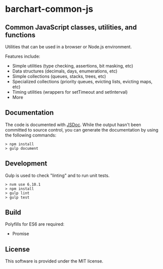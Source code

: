 # barchart-common-js
## Common JavaScript classes, utilities, and functions

Utilities that can be used in a browser or Node.js environment.

Features include:

* Simple utilities (type checking, assertions, bit masking, etc)
* Data structures (decimals, days, enumerations, etc)
* Simple collections (queues, stacks, trees, etc)
* Specialized collections (priority queues, evicting lists, evicting maps, etc)
* Timing utilities (wrappers for setTimeout and setInterval)
* More

## Documentation

The code is documented with [JSDoc](http://usejsdoc.org/). While the output hasn't been committed to source control, you can generate the documentation by using the following commands:

    > npm install
    > gulp document

## Development

Gulp is used to check "linting" and to run unit tests.

    > nvm use 6.10.1
    > npm install
    > gulp lint
    > gulp test

## Build

Polyfills for ES6 are required:

* Promise

## License

This software is provided under the MIT license.